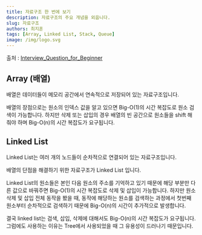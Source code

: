```yaml
---
title: 자료구조 한 번에 보기
description: 자료구조의 주요 개념을 외웁니다.
slug: 자료구조
authors: 최지훈
tags: [Array, Linked List, Stack, Queue]
image: /img/logo.svg
---
```


출처 : [Interview_Question_for_Beginner](https://github.com/JaeYeopHan/Interview_Question_for_Beginner/tree/main/DataStructure#array-vs-linked-list)

## Array (배열)

배열은 데이터들이 메모리 공간에서 연속적으로 저장되어 있는 자료구조입니다.

배열의 장점으로는 원소의 인덱스 값을 알고 있으면 Big-O(1)의 시간 복잡도로 원소 검색이 가능합니다. 하지만 삭제 또는 삽입의 경우 배열의 빈 공간으로 원소들을 shift 해줘야 하며 Big-O(n)의 시간 복잡도가 요구됩니다.

## Linked List

Linked List는 여러 개의 노드들이 순차적으로 연결되어 있는 자료구조입니다.

배열의 단점을 해결하기 위한 자료구조가 Linked List 입니다.

Linked List의 원소들은 본인 다음 원소의 주소를 기억하고 있기 때문에 해당 부분만 다른 값으로 바꿔주면 Big-O(1)의 시간 복잡도로 삭제 및 삽입이 가능합니다. 하지만 원소 삭제 및 삽입 전체 동작을 봤을 때, 동작에 해당하는 원소를 검색하는 과정에서 첫번째 원소부터 순차적으로 검색하기 때문에 Big-O(n)의 시간이 추가적으로 발생합니다.

결국 linked list는 검색, 삽입, 삭제에 대해서도 Big-O(n)의 시간 복잡도가 요구됩니다. 그럼에도 사용하는 이유는 Tree에서 사용되었을 때 그 유용성이 드러나기 때문입니다.
